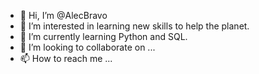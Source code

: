- 👋 Hi, I’m @AlecBravo
- 👀 I’m interested in learning new skills to help the planet.
- 🌱 I’m currently learning Python and SQL.
- 💞️ I’m looking to collaborate on ...
- 📫 How to reach me ...

<!---
AlecBravo/AlecBravo is a ✨ special ✨ repository because its `README.md` (this file) appears on your GitHub profile.
You can click the Preview link to take a look at your changes.
--->
